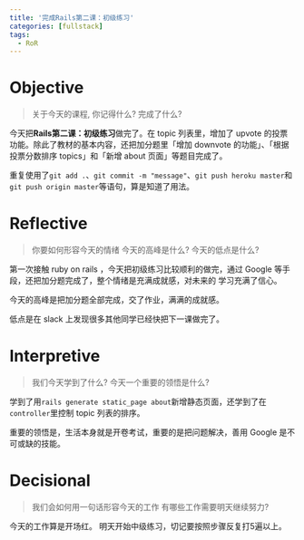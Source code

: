 ```yaml
---
title: '完成Rails第二课：初级练习'
categories: [fullstack]
tags:
  - RoR
---
```


# Objective
> 关于今天的课程, 你记得什么?
> 完成了什么?

今天把**Rails第二课：初级练习**做完了。在 topic 列表里，增加了 upvote 的投票功能。除此了教材的基本内容，还把加分题里「增加 downvote 的功能」、「根据投票分数排序 topics」和「新增 about 页面」等题目完成了。

重复使用了`git add .`、`git commit -m "message"`、`git push heroku master`和`git push origin master`等语句，算是知道了用法。

# Reflective
> 你要如何形容今天的情绪
> 今天的高峰是什么?
> 今天的低点是什么?

第一次接触 ruby on rails ，今天把初级练习比较顺利的做完，通过 Google 等手段，还把加分题完成了，整个情绪是充满成就感，对未来的 学习充满了信心。

今天的高峰是把加分题全部完成，交了作业，满满的成就感。

低点是在 slack 上发现很多其他同学已经快把下一课做完了。

# Interpretive
> 我们今天学到了什么?
> 今天一个重要的领悟是什么?

学到了用`rails generate static_page about`新增静态页面，还学到了在`controller`里控制 topic 列表的排序。

重要的领悟是，生活本身就是开卷考试，重要的是把问题解决，善用 Google 是不可或缺的技能。

# Decisional
> 我们会如何用一句话形容今天的工作
> 有哪些工作需要明天继续努力?

今天的工作算是开场红。
明天开始中级练习，切记要按照步骤反复打5遍以上。
